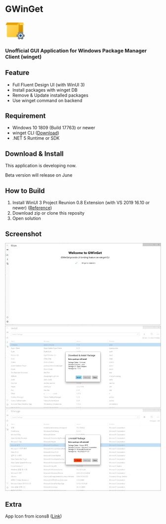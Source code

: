 # GWinGet
![](/src/GWinGet/GWinGet/GWinGet/Assets/appicon.png?raw=true)


### Unofficial GUI Application for Windows Package Manager Client (winget)


## Feature

- Full Fluent Design UI (with WinUI 3)
- Install packages with winget DB
- Remove & Update installed packages
- Use winget command on backend


## Requirement

- Windows 10 1809 (Build 17763) or newer
- winget CLI ([Download](https://github.com/microsoft/winget-cli/releases))
- .NET 5 Runtime or SDK


## Download & Install

This application is developing now.

Beta version will release on June


## How to Build

1. Install WinUI 3 Project Reunion 0.8 Extension (with VS 2019 16.10 or newer) ([Reference](https://docs.microsoft.com/en-us/windows/apps/winui/winui3/))
2. Download zip or clone this reposity
3. Open solution


## Screenshot

![](/Images/1.png?raw=true)
![](/Images/2.png?raw=true)
![](/Images/3.png?raw=true)


## Extra

App Icon from icons8 ([Link](https://icons8.com/icon/2bt0uTuBcosg/box-settings))
